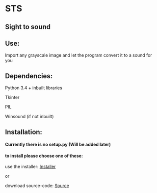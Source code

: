 # STS

## Sight to sound

## Use:
Import any grayscale image and let the program convert it to a sound for you

## Dependencies:
Python 3.4 + inbuilt libraries

Tkinter

PIL

Winsound (if not inbuilt)


## Installation:
#### Currently there is no setup.py (Will be added later)
#### to install please choose one of these:
use the installer: [Installer](https://github.com/DaanVink/StS/releases)  

or

download source-code: [Source](https://github.com/DaanVink/StS/tree/master)  
